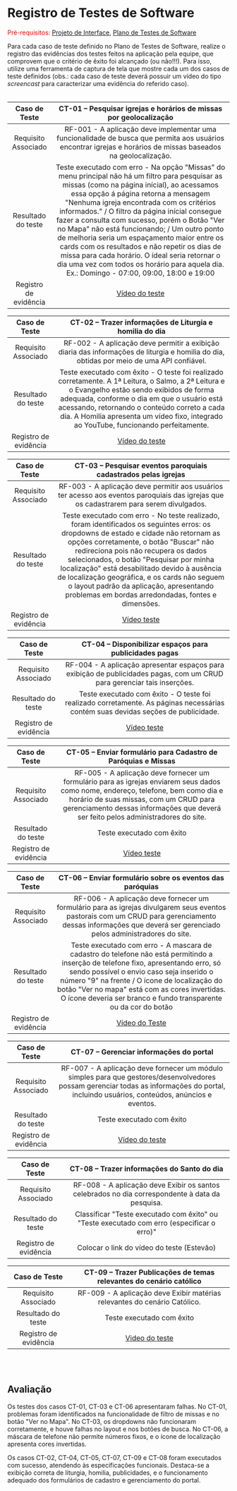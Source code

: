 # Registro de Testes de Software

<span style="color:red">Pré-requisitos: <a href="3-Projeto de Interface.md"> Projeto de Interface</a></span>, <a href="8-Plano de Testes de Software.md"> Plano de Testes de Software</a>

Para cada caso de teste definido no Plano de Testes de Software, realize o registro das evidências dos testes feitos na aplicação pela equipe, que comprovem que o critério de êxito foi alcançado (ou não!!!). Para isso, utilize uma ferramenta de captura de tela que mostre cada um dos casos de teste definidos (obs.: cada caso de teste deverá possuir um vídeo do tipo _screencast_ para caracterizar uma evidência do referido caso). <br><br>



| **Caso de Teste** 	| **CT-01 – Pesquisar igrejas e horários de missas por geolocalização** 	|
|:---:	|:---:	|
|	Requisito Associado 	| RF-001 - A aplicação deve implementar uma funcionalidade de busca que permita aos usuários encontrar igrejas e horários de missas baseados na geolocalização. |
|Resultado do teste | Teste executado com erro - Na opção "Missas" do menu principal não há um filtro para pesquisar as missas (como na página inícial), ao acessamos essa opção á página retorna a mensagem "Nenhuma igreja encontrada com os critérios informados." / O filtro da página inícial consegue fazer a consulta com sucesso, porém o Botão "Ver no Mapa" não está funcionando; / Um outro ponto de melhoria seria um espaçamento maior entre os cards com os resultados e não repetir os dias de missa para cada horário. O ídeal seria retornar o dia uma vez com todos os horário para aquela dia. Ex.: Domingo - 07:00, 09:00, 18:00 e 19:00 |
|Registro de evidência | [Vídeo do teste](https://github.com/ICEI-PUC-Minas-PMV-ADS/pmv-ads-2024-2-e2-proj-int-t7-portal-catolicos-do-brasil/blob/main/presentation/Teste%20busca%20Igrejas%20e%20Missas.mp4)|

| **Caso de Teste** 	| **CT-02 – Trazer informações de Liturgia e homilia do dia** 	|
|:---:	|:---:	|
|	Requisito Associado 	| RF-002 - A aplicação deve permitir a exibição diaria das informações de liturgia e homilia do dia, obtidas por meio de uma API confiável. |
|Resultado do teste | Teste executado com êxito - O teste foi realizado corretamente. A 1ª Leitura, o Salmo, a 2ª Leitura e o Evangelho estão sendo exibidos de forma adequada, conforme o dia em que o usuário está acessando, retornando o conteúdo correto a cada dia. A Homilia apresenta um vídeo fixo, integrado ao YouTube, funcionando perfeitamente.  |
|Registro de evidência | [Vídeo do teste](https://github.com/ICEI-PUC-Minas-PMV-ADS/pmv-ads-2024-2-e2-proj-int-t7-portal-catolicos-do-brasil/blob/aabdac5a03d2cd8f2f37d372fb7b77fa2300182b/presentation/Teste%20exibir%20Homilia%20e%20Liturgia.mp4) |

| **Caso de Teste** 	| **CT-03 – Pesquisar eventos paroquiais cadastrados pelas igrejas** 	|
|:---:	|:---:	|
|	Requisito Associado 	| RF-003 - A aplicação deve permitir aos usuários ter acesso aos eventos paroquiais das igrejas que os cadastrarem para serem divulgados. |
|Resultado do teste | Teste executado com erro - No teste realizado, foram identificados os seguintes erros: os dropdowns de estado e cidade não retornam as opções corretamente, o botão "Buscar" não redireciona pois não recupera os dados selecionados, o botão "Pesquisar por minha localização" está desabilitado devido à ausência de localização geográfica, e os cards não seguem o layout padrão da aplicação, apresentando problemas em bordas arredondadas, fontes e dimensões. |
|Registro de evidência | [Vídeo teste](https://github.com/ICEI-PUC-Minas-PMV-ADS/pmv-ads-2024-2-e2-proj-int-t7-portal-catolicos-do-brasil/blob/main/presentation/Teste%20Pesquisa%20Eventos.mp4) |

| **Caso de Teste** 	| **CT-04 – Disponibilizar espaços para publicidades pagas** 	|
|:---:	|:---:	|
|	Requisito Associado 	| RF-004 - A aplicação apresentar espaços para exibição de publicidades pagas, com um CRUD para gerenciar tais inserções. |
|Resultado do teste | Teste executado com êxito - O teste foi realizado corretamente. As páginas necessárias contém suas devidas seções de publicidade. |
|Registro de evidência | [Vídeo teste](https://github.com/ICEI-PUC-Minas-PMV-ADS/pmv-ads-2024-2-e2-proj-int-t7-portal-catolicos-do-brasil/blob/main/presentation/Teste%20Publicidades.mp4) |

| **Caso de Teste** 	| **CT-05 – Enviar formulário para Cadastro de Paróquias e Missas** 	|
|:---:	|:---:	|
|	Requisito Associado 	| RF-005 - A aplicação deve fornecer um formulário para as igrejas enviarem seus dados como nome, endereço, telefone, bem como dia e horário de suas missas, com um CRUD para gerenciamento dessas informações que deverá ser feito pelos administradores do site. |
|Resultado do teste | Teste executado com êxito |
|Registro de evidência | [Vídeo teste](https://github.com/ICEI-PUC-Minas-PMV-ADS/pmv-ads-2024-2-e2-proj-int-t7-portal-catolicos-do-brasil/blob/main/presentation/Teste%20formul%C3%A1rio%20para%20cadastro%20de%20par%C3%B3quias%20e%20missas.mp4) |

| **Caso de Teste** 	| **CT-06 – Enviar formulário sobre os eventos das paróquias** 	|
|:---:	|:---:	|
|	Requisito Associado 	| RF-006 - A aplicação deve fornecer um formulário para as igrejas divulgarem seus eventos pastorais com um CRUD para gerenciamento dessas informações que deverá ser gerenciado pelos administradores do site. |
|Resultado do teste | Teste executado com erro - A mascara de cadastro do telefone não está permitindo a inserção de telefone fixo, apresentando erro, só sendo possível o envio caso seja inserido o número "9" na frente / O ícone de localização do botão "Ver no mapa" está com as cores invertidas. O ícone deveria ser branco e fundo transparente ou da cor do botão |
|Registro de evidência | [Vídeo do Teste](https://github.com/ICEI-PUC-Minas-PMV-ADS/pmv-ads-2024-2-e2-proj-int-t7-portal-catolicos-do-brasil/blob/main/presentation/Teste%20Cadastro%20Eventos.mp4) |

| **Caso de Teste** 	| **CT-07 – Gerenciar informações do portal** 	|
|:---:	|:---:	|
|	Requisito Associado 	| RF-007 - A aplicação deve fornecer um módulo simples para que gestores/desenvolvedores possam gerenciar todas as informações do portal, incluindo usuários, conteúdos, anúncios e eventos. |
|Resultado do teste | Teste executado com êxito |
|Registro de evidência | [Vídeo do teste](https://github.com/ICEI-PUC-Minas-PMV-ADS/pmv-ads-2024-2-e2-proj-int-t7-portal-catolicos-do-brasil/blob/main/presentation/Apresenta%C3%A7%C3%A3o%20Gerenciador%20Banco%20de%20Dados.mp4)|

| **Caso de Teste** 	| **CT-08 – Trazer informações do Santo do dia** 	|
|:---:	|:---:	|
|	Requisito Associado 	| RF-008 - A aplicação deve Exibir os santos celebrados no dia correspondente à data da pesquisa.|
|Resultado do teste | Classificar "Teste executado com êxito" ou "Teste executado com erro (especificar o erro)" |
|Registro de evidência | Colocar o link do vídeo do teste (Estevão) |

| **Caso de Teste** 	| **CT-09 – Trazer Publicações de temas relevantes do cenário católico** 	|
|:---:	|:---:	|
|	Requisito Associado 	| RF-009 - A aplicação deve Exibir matérias relevantes do cenário Católico.|
|Resultado do teste | Teste executado com êxito |
|Registro de evidência | [Video do teste](https://github.com/ICEI-PUC-Minas-PMV-ADS/pmv-ads-2024-2-e2-proj-int-t7-portal-catolicos-do-brasil/blob/main/presentation/Teste%20Publica%C3%A7%C3%B5es.mp4) |

<br><br>

## Avaliação

Os testes dos casos CT-01, CT-03 e CT-06 apresentaram falhas. No CT-01, problemas foram identificados na funcionalidade de filtro de missas e no botão "Ver no Mapa". No CT-03, os dropdowns não funcionaram corretamente, e houve falhas no layout e nos botões de busca. No CT-06, a máscara de telefone não permite números fixos, e o ícone de localização apresenta cores invertidas.

Os casos CT-02, CT-04, CT-05, CT-07, CT-09 e CT-08 foram executados com sucesso, atendendo às especificações funcionais. Destaca-se a exibição correta de liturgia, homilia, publicidades, e o funcionamento adequado dos formulários de cadastro e gerenciamento do portal.

<!--
> **Links Úteis**:
> - [Ferramentas de Test para Java Script](https://geekflare.com/javascript-unit-testing/)
-->
